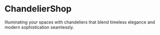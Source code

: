 # ChandelierShop
Illuminating your spaces with chandeliers that blend timeless elegance and modern sophistication seamlessly.
